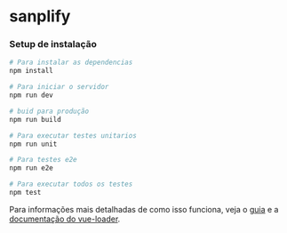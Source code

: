 # sanplify

### Setup de instalação

``` bash
# Para instalar as dependencias
npm install

# Para iniciar o servidor
npm run dev

# buid para produção
npm run build

# Para executar testes unitarios
npm run unit

# Para testes e2e
npm run e2e

# Para executar todos os testes
npm test
```

Para informações mais detalhadas de como isso funciona, veja o [guia](http://vuejs-templates.github.io/webpack/) e a [documentação do vue-loader](http://vuejs.github.io/vue-loader).
